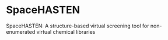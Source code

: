 # SpaceHASTEN
SpaceHASTEN: A structure-based virtual screening tool for non-enumerated virtual chemical libraries
